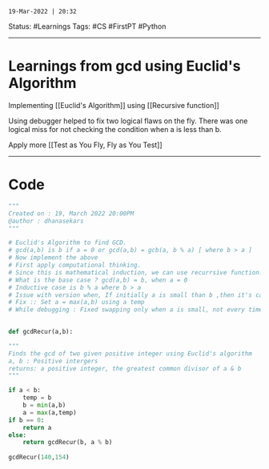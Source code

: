 `19-Mar-2022 | 20:32`

Status: #Learnings 
Tags: #CS #FirstPT #Python 

---
# Learnings from gcd using Euclid's Algorithm

Implementing [[Euclid's Algorithm]] using [[Recursive function]]


Using debugger helped to fix two logical flaws on the fly. There was one logical miss for not checking the condition when a is less than b.

Apply more [[Test as You Fly, Fly as You Test]]


---
# Code
```py
"""
Created on : 19, March 2022 20:00PM
@author : dhanasekars
"""

# Euclid's Algorithm to find GCD.
# gcd(a,b) is b if a = 0 or gcd(a,b) = gcb(a, b % a) [ where b > a ]
# Now implement the above
# First apply computational thinking.
# Since this is mathematical induction, we can use recurrsive function.
# What is the base case ? gcd(a,b) = b, when a = 0
# Inductive case is b % a where b > a
# Issue with version when, If initially a is small than b ,then it's calculating wrong
# Fix :: Set a = max(a,b) using a temp
# While debugging : Fixed swapping only when a is small, not every time
  

def gcdRecur(a,b):

"""
Finds the gcd of two given positive integer using Euclid's algorithm
a, b : Positive intergers
returns: a positive integer, the greatest common divisor of a & b
"""

if a < b:
	temp = b
	b = min(a,b)
	a = max(a,temp)
if b == 0:
	return a
else:
	return gcdRecur(b, a % b)
 
gcdRecur(140,154)


```



